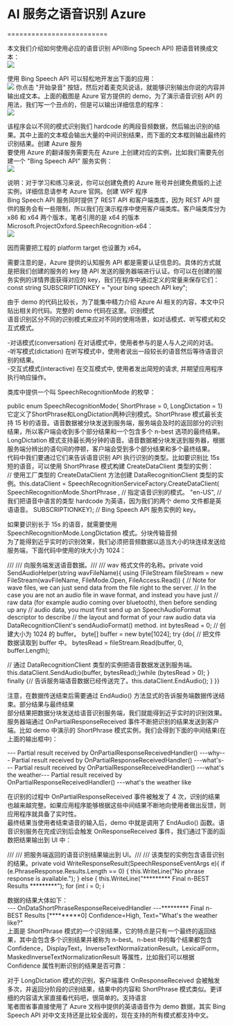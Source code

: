 # AI 服务之语音识别 Azure 
=========================

本文我们介绍如何使用必应的语音识别 API(Bing Speech API) 把语音转换成文本：  
![](http://img1.af18.net/mmbiz_png/7duef2MZYIXiakN1uySlKsH9OSNhElBY5PSzdB4uYvDfknqtsztaS8uhCmcLCg4H0lsiboMibNgeaApp70DdHCWXw/640?wx_fmt=png)

使用 Bing Speech API 可以轻松地开发出下面的应用：  
![](http://img1.af18.net/mmbiz_png/7duef2MZYIXiakN1uySlKsH9OSNhElBY5z8xoXibStGUf9SnINK75XricxZGYYial7k3uCogLwuVADEdJ9bnyIqWeg/640?wx_fmt=png)
你点击 "开始录音" 按钮，然后对着麦克风说话，就能够识别输出你说的内容并输出成文本。上面的截图是 Azure 官方提供的 demo，为了演示语音识别 API 的用法，我们写一个丑点的，但是可以输出详细信息的程序：  
![](http://img1.af18.net/mmbiz_png/7duef2MZYIXiakN1uySlKsH9OSNhElBY50tcavDCm1CTiaEGYpxYIxQnD4NicTRFsTBRLicyrP3E8tqk1ZC9TGokeQ/640?wx_fmt=png)

该程序会以不同的模式识别我们 hardcode 的两段音频数据，然后输出识别的结果。其中上面的文本框会输出大量的中间识别结果，而下面的文本框则输出最终的识别结果。创建 Azure 服务  
要使用 Azure 的翻译服务需要先在 Azure 上创建对应的实例，比如我们需要先创建一个 "Bing Speech API" 服务实例：  
![](http://img1.af18.net/mmbiz_png/7duef2MZYIXiakN1uySlKsH9OSNhElBY5vpy2E7lK1x80EGbIG5zTT69uvU3JiawG7UnzpJzbey3cbqsibicXE7D8g/640?wx_fmt=png)

说明：对于学习和练习来说，你可以创建免费的 Azure 账号并创建免费版的上述实例，详细信息请参考 Azure 官网。创建 WPF 程序  
Bing Speech API 服务同时提供了 REST API 和客户端类库，因为 REST API 提供的服务会有一些限制，所以我们在演示程序中使用客户端类库。客户端类库分为 x86 和 x64 两个版本，笔者引用的是 x64 的版本 Microsoft.ProjectOxford.SpeechRecognition-x64：  
![](http://img1.af18.net/mmbiz_png/7duef2MZYIXiakN1uySlKsH9OSNhElBY5171rMBc0kgVP0VyXiaLy3QrPf1uOpCzuX196Rwc9RHQdv4EKic3ZMiapQ/640?wx_fmt=png)  

因而需要把工程的 platform target 也设置为 x64。

需要注意的是，Azure 提供的认知服务 API 都是需要认证信息的。具体的方式就是把我们创建的服务的 key 随 API 发送的服务器端进行认证。你可以在创建的服务实例的详情界面获得对应的 key，我们在程序中通过定义的常量来保存它们：  
const string SUBSCRIPTIONKEY = "your bing speech API key";  

由于 demo 的代码比较长，为了能集中精力介绍 Azure AI 相关的内容，本文中只贴出相关的代码。完整的 demo 代码在这里。识别模式  
语音识别区分不同的识别模式来应对不同的使用场景，如对话模式、听写模式和交互式模式。  

-对话模式(conversation) 在对话模式中，使用者参与的是人与人之间的对话。  
-听写模式(dictation) 在听写模式中，使用者说出一段较长的语音然后等待语音识别的结果。  
-交互式模式(interactive) 在交互模式中, 使用者发出简短的请求, 并期望应用程序执行响应操作。  

类库中提供一个叫 SpeechRecognitionMode 的枚举：  

public enum SpeechRecognitionMode{ ShortPhrase = 0, LongDictation = 1}  
它定义了ShortPhrase和LongDictation两种识别模式。ShortPhrase 模式最长支持 15 秒的语音。语音数据被分块发送到服务端，服务端会及时的返回部分的识别结果，所以客户端会收到多个部分结果和一个包含多个 n-best 选项的最终结果。LongDictation 模式支持最长两分钟的语音。语音数据被分块发送到服务器，根据服务端分辨出的语句间的停顿，客户端会受到多个部分结果和多个最终结果。  
代码中我们要通过它们来告诉语音识别 API 执行识别的类型。比如要识别比 15s 短的语音，可以使用 ShortPhrase 模式构建 CreateDataClient 类型的实例：  
// 使用工厂类型的 CreateDataClient 方法创建 DataRecognitionClient 类型的实例。this.dataClient = SpeechRecognitionServiceFactory.CreateDataClient( SpeechRecognitionMode.ShortPhrase , // 指定语音识别的模式。 "en-US", // 我们把语音中语言的类型 hardcode 为英语，因为我们的两个 demo 文件都是英语语音。 SUBSCRIPTIONKEY); // Bing Speech API 服务实例的 key。 

如果要识别长于 15s 的语音，就需要使用 SpeechRecognitionMode.LongDictation 模式。分块传输音频  
为了能得到近乎实时的识别效果，我们必须把音频数据以适当大小的块连续发送给服务端，下面代码中使用的块大小为 1024：  

/// /// 向服务端发送语音数据。/// /// wav 格式文件的名称。private void SendAudioHelper(string wavFileName){ using (FileStream fileStream = new FileStream(wavFileName, FileMode.Open, FileAccess.Read)) { // Note for wave files, we can just send data from the file right to the server. // In the case you are not an audio file in wave format, and instead you have just // raw data (for example audio coming over bluetooth), then before sending up any // audio data, you must first send up an SpeechAudioFormat descriptor to describe // the layout and format of your raw audio data via DataRecognitionClient's sendAudioFormat() method. int bytesRead = 0; // 创建大小为 1024 的 buffer。 byte[] buffer = new byte[1024]; try {do{ // 把文件数据读取到 buffer 中。 bytesRead = fileStream.Read(buffer, 0, buffer.Length); 

// 通过 DataRecognitionClient 类型的实例把语音数据发送到服务端。 this.dataClient.SendAudio(buffer, bytesRead);}while (bytesRead > 0); } finally {// 告诉服务端语音数据已经传送完了。this.dataClient.EndAudio(); } }}  


注意，在数据传送结束后需要通过 EndAudio() 方法显式的告诉服务端数据传送结束。部分结果与最终结果  
部分结果把数据分块发送给语音识别服务端，我们就能得到近乎实时的识别效果。服务器端通过 OnPartialResponseReceived 事件不断把识别的结果发送到客户端。比如 demo 中演示的 ShortPhrase 模式实例，我们会得到下面的中间结果(在上面的输出框中)：  


\--- Partial result received by OnPartialResponseReceivedHandler() ---why--- Partial result received by OnPartialResponseReceivedHandler() ---what's--- Partial result received by OnPartialResponseReceivedHandler() ---what's the weather--- Partial result received by OnPartialResponseReceivedHandler() ---what's the weather like  


在识别的过程中 OnPartialResponseReceived 事件被触发了 4 次，识别的结果也越来越完整。如果应用程序能够根据这些中间结果不断地向使用者做出反馈，则应用程序就具备了实时性。  
最终结果当使用者结束语音的输入后，demo 中就是调用了 EndAudio() 函数。语音识别服务在完成识别后会触发 OnResponseReceived 事件，我们通过下面的函数把结果输出到 UI 中：  


/// /// 把服务端返回的语音识别结果输出到 UI。/// /// 该类型的实例包含语音识别的结果。private void WriteResponseResult(SpeechResponseEventArgs e){ if (e.PhraseResponse.Results.Length == 0) { this.WriteLine("No phrase response is available."); } else { this.WriteLine("********* Final n-BEST Results *********"); for (int i = 0; i   


数据的结果大体如下：  
\--- OnDataShortPhraseResponseReceivedHandler ---********* Final n-BEST Results [*********0] Confidence=High, Text="What's the weather like?"  
上面是 ShortPhrase 模式的一个识别结果，它的特点是只有一个最终的返回结果，其中会包含多个识别结果并被称为 n-best。n-best 中的每个结果都包含 Confidence，DisplayText，InverseTextNormalizationResult，LexicalForm，MaskedInverseTextNormalizationResult 等属性，比如我们可以根据 Confidence 属性判断识别的结果是否可靠：  
  
对于 LongDictation 模式的识别，客户端事件 OnResponseReceived 会被触发多次，并返回分阶段的识别结果，结果中的内容和 ShortPhrase 模式类似。更详细的内容请大家直接看代码吧，很简单的。支持语言  
笔者图省事直接使用了 Azure 文档中提供的英语语音作为 demo 数据，其实 Bing Speech API 对中文支持还是比较全面的，现在支持的所有模式都支持中文。
